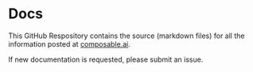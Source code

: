 # Docs

This GitHub Respository contains the source (markdown files) for all the information posted at [composable.ai](https://docs.composable.ai).

If new documentation is requested, please submit an issue.

